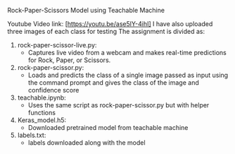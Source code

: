 Rock-Paper-Scissors Model using Teachable Machine

Youtube Video link: [https://youtu.be/ase5lY-4ihI]
I have also uploaded three images of each class for testing
The assignment is divided as:

1. rock-paper-scissor-live.py:
   - Captures live video from a webcam and makes real-time predictions for Rock, Paper, or Scissors.
2. rock-paper-scissor.py:
   - Loads and predicts the class of a single image passed as input using the command prompt and gives the class of the image and confidence score
3. teachable.ipynb:
   - Uses the same script as rock-paper-scissor.py but with helper functions
4. Keras_model.h5:
   - Downloaded pretrained model from teachable machine
5. labels.txt:
   - labels downloaded along with the model
